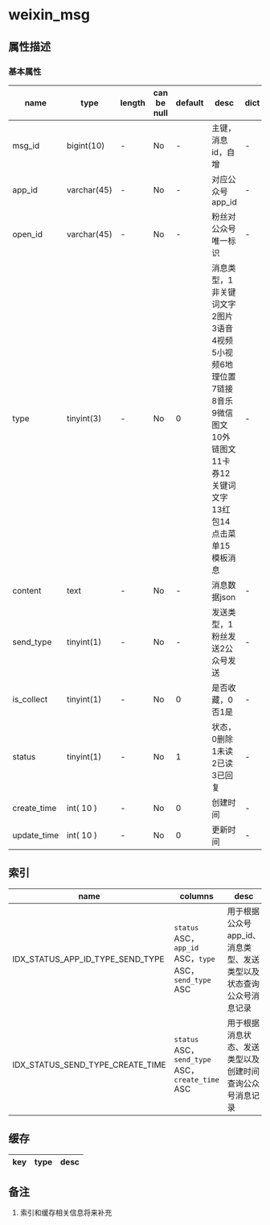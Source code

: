 # weixin_msg

## 属性描述

### 基本属性

| name | type | length | can be null | default | desc | dict |
| ---- | ---- | ------ | ----------- | ------- | ---- | ---- |
| msg_id | bigint(10) | - | No | - | 主键，消息id，自增| - |
| app_id | varchar(45) | - | No | - | 对应公众号app_id | - |
| open_id | varchar(45) | - | No | - | 粉丝对公众号唯一标识 | - |
| type | tinyint(3) | - | No | 0 | 消息类型，1非关键词文字2图片3语音4视频5小视频6地理位置7链接8音乐9微信图文10外链图文11卡券12关键词文字13红包14点击菜单15模板消息| - |
| content | text | - | No | - | 消息数据json | - |
| send_type | tinyint(1) | - | No | - | 发送类型，1粉丝发送2公众号发送 | - |
| is_collect | tinyint(1) | - | No | 0 | 是否收藏，0否1是 | - |
| status | tinyint(1) | - | No | 1 | 状态，0删除1未读2已读3已回复 | - |
| create_time | int( 10 ) | - | No | 0 | 创建时间 | - |
| update_time | int( 10 ) | - | No | 0 | 更新时间 | - |

## 索引
| name | columns | desc |
| ---- | ------- | ---- |
| IDX_STATUS_APP_ID_TYPE_SEND_TYPE | `status` ASC，`app_id` ASC，`type` ASC，`send_type` ASC | 用于根据公众号app_id、消息类型、发送类型以及状态查询公众号消息记录 |
| IDX_STATUS_SEND_TYPE_CREATE_TIME | `status` ASC，`send_type` ASC，`create_time` ASC | 用于根据消息状态、发送类型以及创建时间查询公众号消息记录 |

## 缓存
| key | type | desc |
| --- | ---- | ---- |

## 备注
1. 索引和缓存相关信息将来补充